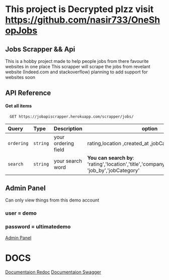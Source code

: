 # This project is Decrypted plzz visit https://github.com/nasir733/OneShopJobs
## Jobs Scrapper && Api

This is a hobby project made to help people jobs from there favourite websites in one place This scrapper will scrape the jobs from revelant website (Indeed.com and stackoverflow) planning to add support for websites soon



## API Reference

#### Get all items

```http
  GET https://jobapiscrapper.herokuapp.com/scrapper/jobs/
```

| Query | Type     | Description                |option|
| :-------- | :------- | :------------------------- |-----|
| `ordering` | `string` |  your ordering field |rating,location ,created_at ,jobCategory |
| `search` | `string` |  your search word |**You can search by**: 'rating','location','title','company_name','created_at', 'job_by','jobCategory' |


## Admin Panel
Can only view things from this demo account 
 ### user = demo
 ### password = ultimatedemo
 [Admin Panel](https://jobapiscrapper.herokuapp.com/admin)
 
# DOCS
 [Documentaion Redoc](https://jobapiscrapper.herokuapp.com/api/schema/redoc/)
 [Documentaion Swagger](https://jobapiscrapper.herokuapp.com/api/schema/swagger-ui/)
